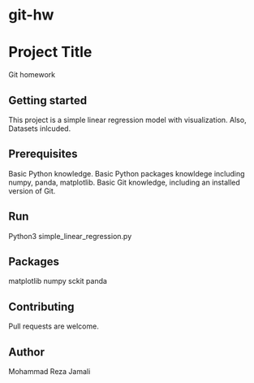 # git-hw
# Project Title
Git homework

## Getting started
This project is a simple linear regression model with visualization. Also, Datasets inlcuded.

## Prerequisites
Basic Python knowledge.
Basic Python packages knowldege including numpy, panda, matplotlib.
Basic Git knowledge, including an installed version of Git.

## Run
Python3 simple_linear_regression.py

## Packages
matplotlib
numpy
sckit
panda


## Contributing
Pull requests are welcome.

## Author
Mohammad Reza Jamali
